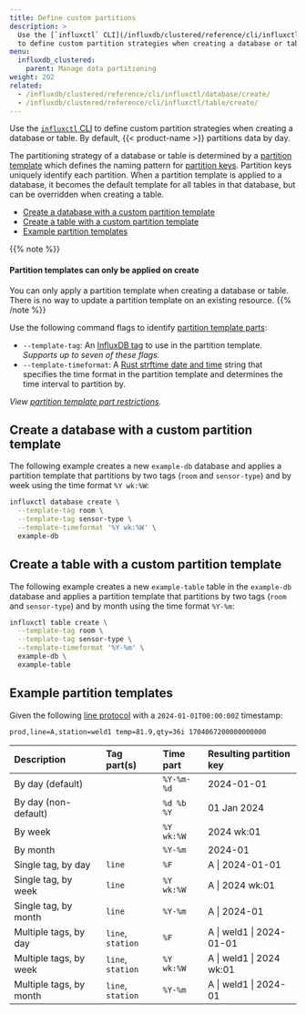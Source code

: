 ```yaml
---
title: Define custom partitions
description: >
  Use the [`influxctl` CLI](/influxdb/clustered/reference/cli/influxctl/)
  to define custom partition strategies when creating a database or table.
menu:
  influxdb_clustered:
    parent: Manage data partitioning
weight: 202
related:
  - /influxdb/clustered/reference/cli/influxctl/database/create/
  - /influxdb/clustered/reference/cli/influxctl/table/create/
---
```


Use the [`influxctl` CLI](/influxdb/clustered/reference/cli/influxctl/)
to define custom partition strategies when creating a database or table.
By default, {{< product-name >}} partitions data by day.

The partitioning strategy of a database or table is determined by a
[partition template](/influxdb/clustered/admin/custom-partitions/#partition-templates)
which defines the naming pattern for [partition keys](/influxdb/clustered/admin/custom-partitions/#partition-keys).
Partition keys uniquely identify each partition.
When a partition template is applied to a database, it becomes the default template
for all tables in that database, but can be overridden when creating a
table.

- [Create a database with a custom partition template](#create-a-database-with-a-custom-partition-template)
- [Create a table with a custom partition template](#create-a-table-with-a-custom-partition-template)
- [Example partition templates](#example-partition-templates)

{{% note %}}

#### Partition templates can only be applied on create

You can only apply a partition template when creating a database or table.
There is no way to update a partition template on an existing resource.
{{% /note %}}

Use the following command flags to identify
[partition template parts](/influxdb/clustered/admin/custom-partitions/partition-templates/#tag-part-templates):

- `--template-tag`: An [InfluxDB tag](/influxdb/clustered/reference/glossary/#tag)
  to use in the partition template.
  _Supports up to seven of these flags._
- `--template-timeformat`: A [Rust strftime date and time](/influxdb/clustered/admin/custom-partitions/partition-templates/#time-part-templates)
  string that specifies the time format in the partition template and determines
  the time interval to partition by.

_View [partition template part restrictions](/influxdb/clustered/admin/custom-partitions/partition-templates/#restrictions)._

## Create a database with a custom partition template

The following example creates a new `example-db` database and applies a partition
template that partitions by two tags (`room` and `sensor-type`) and by week using
the time format `%Y wk:%W`:

```sh
influxctl database create \
  --template-tag room \
  --template-tag sensor-type \
  --template-timeformat '%Y wk:%W' \
  example-db
```

## Create a table with a custom partition template

The following example creates a new `example-table` table in the `example-db`
database and applies a partition template that partitions by two tags
(`room` and `sensor-type`) and by month using the time format `%Y-%m`:

```sh
influxctl table create \
  --template-tag room \
  --template-tag sensor-type \
  --template-timeformat '%Y-%m' \
  example-db \
  example-table
```

## Example partition templates

Given the following [line protocol](/influxdb/clustered/reference/syntax/line-protocol/)
with a `2024-01-01T00:00:00Z` timestamp:

```text
prod,line=A,station=weld1 temp=81.9,qty=36i 1704067200000000000
```

| Description             | Tag part(s)       | Time part  | Resulting partition key  |
| :---------------------- | :---------------- | :--------- | :----------------------- |
| By day (default)        |                   | `%Y-%m-%d` | 2024-01-01               |
| By day (non-default)    |                   | `%d %b %Y` | 01 Jan 2024              |
| By week                 |                   | `%Y wk:%W` | 2024 wk:01               |
| By month                |                   | `%Y-%m`    | 2024-01                  |
| Single tag, by day      | `line`            | `%F`       | A \| 2024-01-01          |
| Single tag, by week     | `line`            | `%Y wk:%W` | A \| 2024 wk:01          |
| Single tag, by month    | `line`            | `%Y-%m`    | A \| 2024-01             |
| Multiple tags, by day   | `line`, `station` | `%F`       | A \| weld1 \| 2024-01-01 |
| Multiple tags, by week  | `line`, `station` | `%Y wk:%W` | A \| weld1 \| 2024 wk:01 |
| Multiple tags, by month | `line`, `station` | `%Y-%m`    | A \| weld1 \| 2024-01    |
